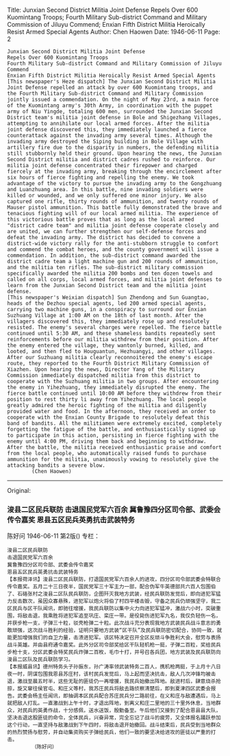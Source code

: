 Title: Junxian Second District Militia Joint Defense Repels Over 600 Kuomintang Troops; Fourth Military Sub-district Command and Military Commission of Jiluyu Commend; Enxian Fifth District Militia Heroically Resist Armed Special Agents
Author: Chen Haowen
Date: 1946-06-11
Page: 2

    Junxian Second District Militia Joint Defense
    Repels Over 600 Kuomintang Troops
    Fourth Military Sub-district Command and Military Commission of Jiluyu Commend
    Enxian Fifth District Militia Heroically Resist Armed Special Agents
    [This newspaper's Heze dispatch] The Junxian Second District Militia Joint Defense repelled an attack by over 600 Kuomintang troops, and the Fourth Military Sub-district Command and Military Commission jointly issued a commendation. On the night of May 23rd, a main force of the Kuomintang army's 30th Army, in coordination with the puppet army of Niu Yingde, totaling 600 men, surrounded the Junxian Second District team's militia joint defense in Bole and Shigezhang Villages, attempting to annihilate our local armed forces. After the militia joint defense discovered this, they immediately launched a fierce counterattack against the invading army several times. Although the invading army destroyed the Siping building in Bole Village with artillery fire due to the disparity in numbers, the defending militia still stubbornly held their ground. Upon hearing the news, the Junxian Second District militia and district cadres rushed to reinforce. Our militia joint defense concentrated their firepower and charged fiercely at the invading army, breaking through the encirclement after six hours of fierce fighting and repelling the enemy. We took advantage of the victory to pursue the invading army to the Gongzhuang and Luanzhuang area. In this battle, nine invading soldiers were killed or wounded, and we only suffered one minor injury. We also captured one rifle, thirty rounds of ammunition, and twenty rounds of Mauser pistol ammunition. This battle fully demonstrated the brave and tenacious fighting will of our local armed militia. The experience of this victorious battle proves that as long as the local armed "district cadre team" and militia joint defense cooperate closely and are united, we can further strengthen our self-defense forces and defeat the invading army. The district has decided to convene a district-wide victory rally for the anti-stubborn struggle to comfort and commend the combat heroes, and the county government will issue a commendation. In addition, the sub-district command awarded the district cadre team a light machine gun and 200 rounds of ammunition, and the militia ten rifles. The sub-district military commission specifically awarded the militia 200 bombs and ten dozen towels and called on all corps, local armed forces, and militia joint defenses to learn from the Junxian Second District team and the militia joint defense.
    [This newspaper's Weixian dispatch] Sun Zhendong and Sun Guangtao, heads of the Dezhou special agents, led 200 armed special agents, carrying two machine guns, in a conspiracy to surround our Enxian Suzhuang Village at 1:00 AM on the 18th of last month. After the villagers discovered this, they immediately rose up and resolutely resisted. The enemy's several charges were repelled. The fierce battle continued until 5:30 AM, and these shameless bandits repeatedly sent reinforcements before our militia withdrew from their position. After the enemy entered the village, they wantonly burned, killed, and looted, and then fled to Houguantun, Hezhuangyi, and other villages. After our Suzhuang militia clearly reconnoitered the enemy's escape route, they reported to the Fourth District Military Commission of Xiazhen. Upon hearing the news, Director Yang of the Military Commission immediately dispatched militia from this district to cooperate with the Suzhuang militia in two groups. After encountering the enemy in Yihezhuang, they immediately disrupted the enemy. The fierce battle continued until 10:00 AM before they withdrew from their position to rest thirty li away from Yihezhuang. The local people greatly admired the heroic fighting of the militia and diligently provided water and food. In the afternoon, they received an order to cooperate with the Enxian County Brigade to resolutely defeat this band of bandits. All the militiamen were extremely excited, completely forgetting the fatigue of the battle, and enthusiastically signed up to participate in this action, persisting in fierce fighting with the enemy until 4:00 PM, driving them back and beginning to withdraw. After the battle, the militia received enthusiastic praise and comfort from the local people, who automatically raised funds to purchase ammunition for the militia, unanimously vowing to resolutely give the attacking bandits a severe blow.
            (Chen Haowen)



<hr /> 

Original: 


### 浚县二区民兵联防  击退国民党军六百余  冀鲁豫四分区司令部、武委会传令嘉奖  恩县五区民兵英勇抗击武装特务
陈好问
1946-06-11
第2版()
专栏：

    浚县二区民兵联防
    击退国民党军六百余
    冀鲁豫四分区司令部、武委会传令嘉奖
    恩县五区民兵英勇抗击武装特务
    【本报荷泽讯】浚县二区民兵联防，打退国民党军六百余人的进攻，四分区司令部武委会特联合传令嘉奖。五月二十三日夜半，国民党军三十军主力一部，配合伪军牛英德部共六百人包围伯了、石硌张村之浚县二区队民兵联防，企图歼灭我地方武装，经民兵联防发觉后，即向进犯军猛力反击数次，虽因众寡悬殊，进犯军以炮火将伯了村四平楼击毁，守备之民兵仍顽强坚守，我二区民兵与区干队闻讯，即驰往增援，我民兵联防以集中火力向进犯军猛冲，激战六小时，突破重围，将敌击退，我乘胜将进犯军追至巩庄、栾庄一带。是役毙伤进犯军九名，我仅负轻伤一名，并获步枪一支，子弹三十粒，驳壳枪弹二十粒。此次战斗充分表现我地方武装民兵战斗意志的勇敢顽强，这次战斗胜利的经验，证明只要地方武装“区干队”及民兵联防密切配合，协同一致，就能更加增强我们的自卫力量，击溃进犯军。该区特决定召开全区反顽斗争胜利大会，慰劳与表扬战斗英雄。并由县府通令嘉奖。此外分区司令部奖给区干队轻机枪一挺，子弹二百粒，奖给民兵步枪十支，分区武委会特奖民兵炸弹二百枚，毛巾十打，并号召各兵团，地方武装及民兵联防向浚县二区队及民兵联防学习。
    【本报威县讯】德州特务头子孙振东，孙广涛率领武装特务二百人，携机枪两挺，于上月十八日夜一时，阴谋包围我恩县苏庄村，该村民兵发觉后，马上起而坚决抗击，敌人几次冲锋均被击退，激战至晨五时半，这些无耻的匪徒仍一再增援，我民兵始撤出阵地。敌进村后，肆意烧杀抢掠，旋又窜往侯官屯、和庄义等村，我苏庄民兵将敌去路侦察清楚后，即到夏津四区武委会报告。武委会杨主任闻讯，即抽调本区民兵配合苏庄民兵分二路前往，在义和庄与敌遭遇后，马上就把敌人打乱。一直激战到上午十时，才退出阵地，到离义和庄二里地的三十里外休息，当地群众，对民兵的英勇作战，十分感佩，送水送饭，殷勤备至。午后他们又接到了配合恩县县大队，坚决击退这股匪徒的命令，全体民兵，兴奋异常，完全忘记了战斗的疲劳，又全体报名踊跃参加这个行动，一直坚持与敌激战到下午四时，将敌击退开始撤回。战斗结束后，民兵受到当地群众的热烈赞扬与慰劳，并自动集资购买子弹给民兵，他们一致的要坚决给进攻的匪徒以严重的打击。
            （陈好问）
